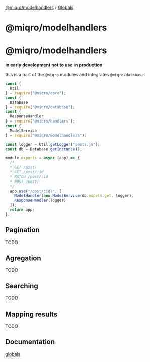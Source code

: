 [@miqro/modelhandlers](README.md) › [Globals](globals.md)

# @miqro/modelhandlers

# @miqro/modelhandlers

**in early development not to use in production**

this is a part of the ```@miqro``` modules and integrates ```@miqro/database```.

```javascript
const {
  Util
} = require("@miqro/core");
const {
  Database
} = require("@miqro/database");
const {
  ResponseHandler
} = require("@miqro/handlers");
const {
  ModelService
} = require("@miqro/modelhandlers");

const logger = Util.getLogger("posts.js");
const db = Database.getInstance();

module.exports = async (app) => {
  /*
  * GET /post/
  * GET /post/:id
  * PATCH /post/:id
  * POST /post/
  */
  app.use("/post/:id?", [
    ModelHandler(new ModelService(db.models.get, logger), 
    ResponseHandler(logger)
  ]);
  return app;
};
```

## Pagination

TODO

## Agregation

TODO

## Searching

TODO

## Mapping results

TODO

## Documentation

[globals](docs/globals.md)
